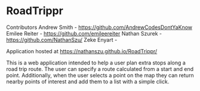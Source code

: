 # RoadTrippr

Contributors
Andrew Smith - https://github.com/AndrewCodesDontYaKnow
Emilee Reiter - https://github.com/emileereiter
Nathan Szurek - https://github.com/NathanSzu/
Zeke Enyart - 

Application hosted at https://nathanszu.github.io/RoadTrippr/

This is a web application intended to help a user plan extra stops along a road trip route. The user can specify a route calculated from a start and end point. Additionally, when the user selects a point on the map they can return nearby points of interest and add them to a list with a simple click.

